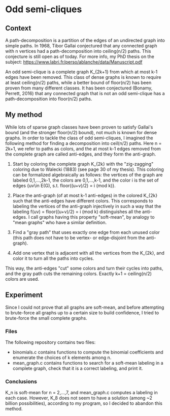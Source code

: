 # Odd semi-cliques

## Context

A path-decomposition is a partition of the edges of an undirected graph into simple paths. In 1968, Tibor Gallai conjectured that any connected graph with n vertices had a path-decomposition into ceiling(n/2) paths. This conjecture is still open as of today.
For more info, my PhD thesis on the subject: https://www.labri.fr/perso/ablanche/data/Manuscript.pdf

An odd semi-clique is a complete graph K_{2k+1} from which at most k-1 edges have been removed. This class of dense graphs is known to require at least ceiling(n/2) paths, while a better bound of floor(n/2) has been proven from many different classes. It has been conjectured (Bonamy, Perrett, 2016) that any connected graph that is not an odd semi-clique has a path-decomposition into floor(n/2) paths.

## My method

While lots of sparse graph classes have been proven to satisfy Gallai's bound (and the stronger floor(n/2) bound), not much is known for dense graphs. In order to tackle the class of odd semi-cliques, I imagined the following method for finding a decomposition into ceil(n/2) paths. Here n = 2k+1, we refer to paths as colors, and the at most k-1 edges removed from the complete graph are called anti-edges, and they form the anti-graph.

1. Start by coloring the complete graph K_{2k} with the "zig-zagging" coloring due to Walecki (1883) (see page 30 of my thesis). This coloring can be formalized algebraically as follows: the vertices of the graph are labeled 0,1,...,2k-1, the colors are 0,1,...,k-1, and the color i is the set of edges {uv\in E(G), s.t. floor((u+v)/2) = i (mod k)}.

2. Place the anti-graph (of at most k-1 anti-edges) in the colored K_{2k} such that the anti-edges have different colors.
This corresponds to labeling the vertices of the anti-graph injectively in such a way that the labeling f(uv) = floor((u+v)/2) = i (mod k) distinguishes all the anti-edges. I call graphs having this property "soft-mean", by analogy to "mean graphs" who have a similar definition.

3. Find a "gray path" that uses exactly one edge from each unused color (this path does not have to be vertex- or edge-disjoint from the anti-graph).

4. Add one vertex that is adjacent with all the vertices from the K_{2k}, and color it to turn all the paths into cycles.

This way, the anti-edges "cut" some colors and turn their cycles into paths, and the gray path cuts the remaining colors. Exactly k+1 = ceiling(n/2) colors are used.

## Experiment

Since I could not prove that all graphs are soft-mean, and before attempting to brute-force all graphs up to a certain size to build confidence, I tried to brute-force the small complete graphs.

### Files

The following repository contains two files:
- binomials.c contains functions to compute the binomial coefficients and enumerate the choices of k elements among n.
- mean_graph.c contains functions to search for a soft-mean labeling in a complete graph, check that it is a correct labeling, and print it.

### Conclusions

K_n is soft-mean for n = 2,...,7, and mean_graph.c computes a labeling in each case.
However, K_8 does not seem to have a solution (among ~2 billion possibilities), according to my program, so I decided to abandon this method.